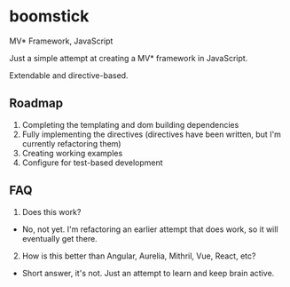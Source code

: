 # boomstick
MV* Framework, JavaScript

Just a simple attempt at creating a MV* framework in JavaScript.

Extendable and directive-based.

Roadmap
---
1. Completing the templating and dom building dependencies
2. Fully implementing the directives (directives have been written, but I'm currently refactoring them)
3. Creating working examples
4. Configure for test-based development

FAQ
---
1. Does this work? 
  * No, not yet. I'm refactoring an earlier attempt that does work, so it will eventually get there.
2. How is this better than Angular, Aurelia, Mithril, Vue, React, etc?
  * Short answer, it's not. Just an attempt to learn and keep brain active.

